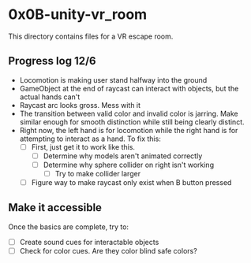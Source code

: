 # 0x0B-unity-vr_room
This directory contains files for a VR escape room.

## Progress log 12/6
- Locomotion is making user stand halfway into the ground
- GameObject at the end of raycast can interact with objects, but the actual hands can't
- Raycast arc looks gross. Mess with it
- The transition between valid color and invalid color is jarring. Make similar enough for smooth distinction while still being clearly distinct.
- Right now, the left hand is for locomotion while the right hand is for attempting to interact as a hand. To fix this:
  - [ ] First, just get it to work like this.
    - [ ] Determine why models aren't animated correctly
    - [ ] Determine why sphere collider on right isn't working
      - [ ] Try to make collider larger
  - [ ] Figure way to make raycast only exist when B button pressed

## Make it accessible
Once the basics are complete, try to:
- [ ] Create sound cues for interactable objects
- [ ] Check for color cues. Are they color blind safe colors?